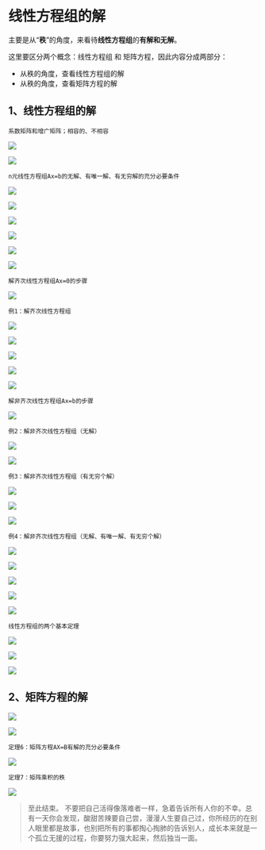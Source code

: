 # 线性方程组的解 #

主要是从“**秩**”的角度，来看待**线性方程组**的**有解和无解**。

这里要区分两个概念：线性方程组 和 矩阵方程，因此内容分成两部分：

- 从秩的角度，查看线性方程组的解
- 从秩的角度，查看矩阵方程的解

## 1、线性方程组的解 ##

	系数矩阵和增广矩阵；相容的、不相容

![](images/030/20180329091217.png)

![](images/030/20180329091301.png)

	n元线性方程组Ax=b的无解、有唯一解、有无穷解的充分必要条件

![](images/030/20180329091602.png)

![](images/030/20180329091759.png)

![](images/030/20180329092000.png)

![](images/030/20180329092140.png)

![](images/030/20180329092320.png)

![](images/030/20180329092336.png)

	解齐次线性方程组Ax=0的步骤

![](images/030/20180329092938.png)

	例1：解齐次线性方程组

![](images/030/20180329093053.png)

![](images/030/20180329093156.png)

![](images/030/20180329093349.png)

![](images/030/20180329093524.png)

![](images/030/20180329093606.png)

	解非齐次线性方程组Ax=b的步骤

![](images/030/20180329094113.png)

	例2：解非齐次线性方程组（无解）

![](images/030/20180329094250.png)

![](images/030/20180329094433.png)

	例3：解非齐次线性方程组（有无穷个解）

![](images/030/20180329094615.png)

![](images/030/20180329094739.png)

![](images/030/20180329095044.png)

	例4：解非齐次线性方程组（无解、有唯一解、有无穷个解）

![](images/030/20180329095225.png)

![](images/030/20180329095351.png)

![](images/030/20180329095524.png)

![](images/030/20180329095653.png)

![](images/030/20180329095754.png)

	线性方程组的两个基本定理

![](images/030/20180329100049.png)

![](images/030/20180329100117.png)

![](images/030/20180329100204.png)

## 2、矩阵方程的解 ##

![](images/030/20180329100403.png)

![](images/030/20180329100715.png)

	定理6：矩阵方程AX=B有解的充分必要条件

![](images/030/20180329100933.png)

	定理7：矩阵乘积的秩

![](images/030/20180329101335.png)

> 至此结束。 不要把自己活得像落难者一样，急着告诉所有人你的不幸。总有一天你会发现，酸甜苦辣要自己尝，漫漫人生要自己过，你所经历的在别人眼里都是故事，也别把所有的事都掏心掏肺的告诉别人，成长本来就是一个孤立无援的过程，你要努力强大起来，然后独当一面。